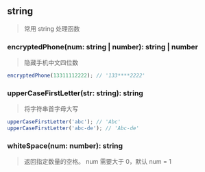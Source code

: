 ## string

> 常用 string 处理函数

### encryptedPhone(num: string | number): string | number

> 隐藏手机中文四位数

```typescript
encryptedPhone(13311112222); // '133****2222'
```

### upperCaseFirstLetter(str: string): string

> 将字符串首字母大写

```typescript
upperCaseFirstLetter('abc'); // 'Abc'
upperCaseFirstLetter('abc-de'); // 'Abc-de'
```

### whiteSpace(num: number): string

> 返回指定数量的空格。 num 需要大于 0，默认 num = 1
